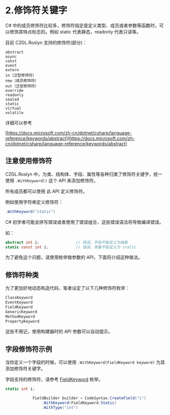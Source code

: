 # 2.修饰符关键字

C\# 中的成员修饰符比较多，修饰符指定是定义类型、成员或者参数等函数时，可以修饰其特点标志的。例如 static 代表静态，readonly 代表只读等。

目前 CZGL.Roslyn 支持的修饰符\(部分\)：

```text
abstract
async
const
event
extern
in（泛型修饰符）
new（成员修饰符）
out（泛型修饰符）
override
readonly
sealed
static
virtual
volatile
```

详细可以参考

[https://docs.microsoft.com/zh-cn/dotnet/csharp/language-reference/keywords/abstract](https://docs.microsoft.com/zh-cn/dotnet/csharp/language-reference/keywords/abstract)

## 注意使用修饰符

CZGL.Roslyn 中，为类、结构体、字段、属性等各种归类了修饰符关键字，统一使用 `.WithKeyword()` 这个 API 来添加修饰符。

所有成员都可以使用 此 API 定义修饰符。

例如使用字符串定义修饰符：

```csharp
.WithKeyword("static")
```

C\# 初学者可能会拼写错误或者使用了错误组合，这些错误语法将导致编译错误。

如：

```csharp
abstract int i;                // 错误，字段不能定义为抽象
static const int i;            // 错误，常量不能定义为 static
```

为了避免这个问题，请使用枚举做参数的 API，下面将介绍这种做法。

## 修饰符种类

为了更加好地动态构造代码，笔者设定了以下几种修饰符枚举：

```csharp
ClassKeyword
EventKeyword
FieldKeyword
GenericKeyword
MethodKeyword
PropertyKeyword
```

这些不用记，使用构建器时的 API 参数可以自动提示。

## 字段修饰符示例

当你定义一个字段的时候，可以使用 `.WithKeyword(FieldKeyword keyword)` 为其添加修饰符关键字。

字段支持的修饰符，请参考 [FieldKeyword](https://czgl-roslyn.github.io/czgl-roslyn/api/CZGL.CodeAnalysis.Shared.FieldKeyword.html) 枚举。

```csharp
static int i;
```

```csharp
            FieldBuilder builder = CodeSyntax.CreateField("i")
                .WithKeyword(FieldKeyword.Static)
                .WithType("int")
```


